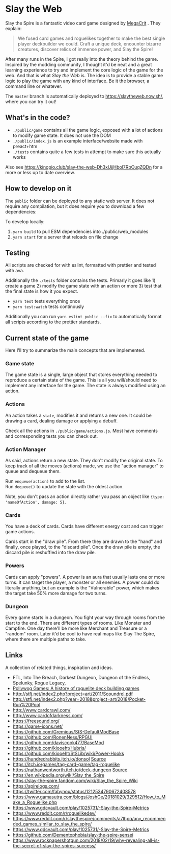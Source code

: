# Slay the Web

Slay the Spire is a fantastic video card game designed by [MegaCrit](https://www.megacrit.com/) . They explain:

> We fused card games and roguelikes together to make the best single player deckbuilder we could. Craft a unique deck, encounter bizarre creatures, discover relics of immense power, and Slay the Spire!

After many runs in the Spire, I got really into the theory behind the game. Inspired by the modding community, I thought it'd be neat and a great learning experience to try and implement the core logic of the game for the web. And that is what _Slay the Web_ is. The idea is to provide a stable game logic to play the game with any kind of interface. Be it the browser, a command line or whatever. 

The `master` branch is automatically deployed to https://slaytheweb.now.sh/, where you can try it out!

## What's in the code?

- `./public/game` contains all the game logic, exposed with a lot of actions to modify game state. It does not use the DOM
- `./public/index.js` is an example interface/website made with preact+htm
- `./tests` contains quite a few tests in attempt to make sure this actually works

Also see https://kinopio.club/slay-the-web-Dh3xUjjHbol7RbCuqZQDn for a more or less up to date overview.

## How to develop on it

The `public` folder can be deployed to any static web server. It does not require any compilation, but it does require you to download a few dependencies:

To develop locally:

1. `yarn build` to pull ESM dependencies into ./public/web_modules 
2. `yarn start` for a server that reloads on file change

## Testing

All scripts are checked for with eslint, formatted with prettier and tested with ava.

Additionally the `./tests` folder contains the tests. Primarly it goes like 1) create a game 2) modify the game state with an action or more 3) test that the final state is how it you expect.

- `yarn test` tests everything once
- `yarn test:watch` tests continously

Additionally you can run `yarn eslint public --fix` to automatically format all scripts according to the prettier standards.

## Current state of the game

Here I'll try to summarize the main concepts that are implemented.

### Game state

The game state is a single, large object that stores everything needed to reproduce a certain state of the game. This is all you will/should need to implement any interface for the game. The state is always modified using an action. 

### Actions

An action takes a `state`, modifies it and returns a new one. It could be drawing a card, dealing damage or applying a debuff. 

Check all the actions in `./public/game/actions.js`. Most have comments and corresponding tests you can check out.

### Action Manager

As said, actions return a new state. They don't modify the original state. To keep track of all the moves (actions) made, we use the "action manager" to queue and dequeue them. 

Run `enqueue(action)` to add to the list.  
Run `dequeue()` to update the state with the oldest action.

Note, you don't pass an action directly rather you pass an object like `{type: 'nameOfAction', damage: 5}`.

### Cards

You have a deck of cards. Cards have different energy cost and can trigger game actions. 

Cards start in the "draw pile". From there they are drawn to the "hand" and finally, once played, to the "discard pile". Once the draw pile is empty, the discard pile is reshuffled into the draw pile.

### Powers

Cards can apply "powers". A power is an aura that usually lasts one or more turns. It can target the player, a monster or all enemies. A power could do literally anything, but an example is the "Vulnerable" power, which makes the target take 50% more damage for two turns.

### Dungeon

Every game starts in a dungeon. You fight your way through rooms from the start to the end. There are different types of rooms. Like Monster and Campfire. One day there'll be more like Merchant and Treasure or a "random" room. Later it'd be cool to have real maps like Slay The Spire, where there are multiple paths to take.

## Links

A collection of related things, inspiration and ideas.

- FTL, Into The Breach, Darkest Dungeon, Dungeon of the Endless, Spelunky, Rogue Legacy,
- [Pollywog Games: A history of roguelite deck building games](https://pollywog.games/rgdb/)
- http://stfj.net/index2.php?project=art/2011/Scoundrel.pdf
- http://stfj.net/index2.php?year=2018&project=art/2018/Pocket-Run%20Pool
- http://www.cardcrawl.com/
- http://www.cardofdarkness.com/
- https://freesound.org/
- https://game-icons.net/
- https://github.com/Gremious/StS-DefaultModBase
- https://github.com/RonenNess/RPGUI
-	https://github.com/daviscook477/BaseMod
- https://github.com/kiooeht/Hubris/
- https://github.com/kiooeht/StSLib/wiki/Power-Hooks
- https://hundredrabbits.itch.io/donsol [Source](https://github.com/hundredrabbits/Donsol/tree/master/desktop/sources/scripts)
- https://itch.io/games/tag-card-game/tag-roguelike
- https://nathanwentworth.itch.io/deck-dungeon [Source](https://github.com/nathanwentworth/deck-dungeon/)
- https://en.wikipedia.org/wiki/Slay_the_Spire
- https://slay-the-spire.fandom.com/wiki/Slay_the_Spire_Wiki
- https://spirelogs.com/
- https://twitter.com/fabynou/status/1212534790672408578
- https://www.gamasutra.com/blogs/JoshGe/20181029/329512/How_to_Make_a_Roguelike.php
- https://www.gdcvault.com/play/1025731/-Slay-the-Spire-Metrics
- https://www.reddit.com/r/roguelikedev/
- https://www.reddit.com/r/slaythespire/comments/a7lhpq/any_recommended_games_similar_to_slay_the_spire/
- https://www.gdcvault.com/play/1025731/-Slay-the-Spire-Metrics
- https://github.com/Dementophobia/slay-the-spire-sensei
- https://www.rockpapershotgun.com/2018/02/19/why-revealing-all-is-the-secret-of-slay-the-spires-success/
